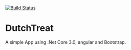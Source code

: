 [![Build Status](https://dev.azure.com/anhsbio/DutchTreat/_apis/build/status/ASweilam.DutchTreat?branchName=master)](https://dev.azure.com/anhsbio/DutchTreat/_build/latest?definitionId=2&branchName=master)
# DutchTreat
A simple App using .Net Core 3.0, angular and Bootstrap.

